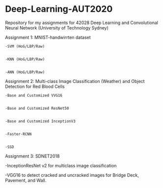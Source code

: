 # Deep-Learning-AUT2020

Repository for my assignments for 42028 Deep Learning and Convolutional Neural Network (University of Technology Sydney)

  Assignment 1: MNIST-handwirrten dataset
  
  
    -SVM (HoG/LBP/Raw)
    
    
    -KNN (HoG/LBP/Raw)
    
    
    -ANN (HoG/LBP/Raw)
    
    
    
  Assignment 2: Multi-class Image Classification (Weather) and Object Detection for Red Blood Cells
  
  
    -Base and Customized VVG16
    
    
    -Base and Customized ResNet50
    
    
    -Base and Customized InceptionV3
    
    
    -Faster-RCNN
    
    
    -SSD



Assignment 3: SDNET2018


  -InceptionResNet v2 for multiclass image classification
  
  -VGG16 to detect cracked and uncracked images for Bridge Deck, Pavement, and Wall.
